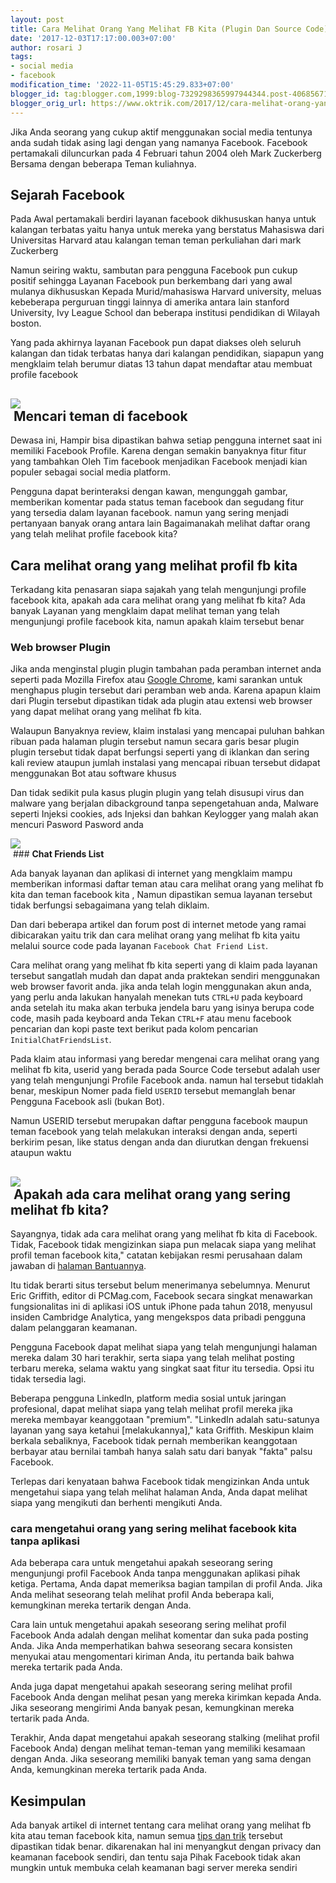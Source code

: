 ```yaml
---
layout: post
title: Cara Melihat Orang Yang Melihat FB Kita (Plugin Dan Source Code)
date: '2017-12-03T17:17:00.003+07:00'
author: rosari J
tags:
- social media
- facebook
modification_time: '2022-11-05T15:45:29.833+07:00'
blogger_id: tag:blogger.com,1999:blog-7329298365997944344.post-4068567168262533543
blogger_orig_url: https://www.oktrik.com/2017/12/cara-melihat-orang-yang-melihat-fb-kita.html
---
```


Jika Anda seorang yang cukup aktif menggunakan social media tentunya anda sudah tidak asing lagi dengan yang namanya Facebook. Facebook pertamakali diluncurkan pada 4 Februari tahun 2004 oleh Mark Zuckerberg Bersama dengan beberapa Teman kuliahnya.

Sejarah Facebook
----------------

Pada Awal pertamakali berdiri layanan facebook dikhususkan hanya untuk kalangan terbatas yaitu hanya untuk mereka yang berstatus Mahasiswa dari Universitas Harvard atau kalangan teman teman perkuliahan dari mark Zuckerberg

Namun seiring waktu, sambutan para pengguna Facebook pun cukup positif sehingga Layanan Facebook pun berkembang dari yang awal mulanya dikhususkan Kepada Murid/mahasiswa Harvard university, meluas kebeberapa perguruan tinggi lainnya di amerika antara lain stanford University, Ivy League School dan beberapa institusi pendidikan di Wilayah boston.

Yang pada akhirnya layanan Facebook pun dapat diakses oleh seluruh kalangan dan tidak terbatas hanya dari kalangan pendidikan, siapapun yang mengklaim telah berumur diatas 13 tahun dapat mendaftar atau membuat profile facebook

[![](https://blogger.googleusercontent.com/img/b/R29vZ2xl/AVvXsEj0IP4VgCkQHV9bwwqbR2uF3HQ2C6YTILnKhGr2l40oAr_hxVMxaL5LyBLDdV2WI6m_PCCcW6bap_gCf_hm58PwXd1Z-ypon_3J8W5jaCl1zwQ_Sr9DFFiEoudxpOPIJRAs1qI5WBQEmxxDK9yM4Lw7yTwwLp6PqhVd4zEIpg7oy2I8w5nKoe3bXZK9pw/w640-h400/fb-profile-1-800x500.jpg)](https://blogger.googleusercontent.com/img/b/R29vZ2xl/AVvXsEj0IP4VgCkQHV9bwwqbR2uF3HQ2C6YTILnKhGr2l40oAr_hxVMxaL5LyBLDdV2WI6m_PCCcW6bap_gCf_hm58PwXd1Z-ypon_3J8W5jaCl1zwQ_Sr9DFFiEoudxpOPIJRAs1qI5WBQEmxxDK9yM4Lw7yTwwLp6PqhVd4zEIpg7oy2I8w5nKoe3bXZK9pw/s800/fb-profile-1-800x500.jpg)  
 Mencari teman di facebook
-------------------------

Dewasa ini, Hampir bisa dipastikan bahwa setiap pengguna internet saat ini memiliki Facebook Profile. Karena dengan semakin banyaknya fitur fitur yang tambahkan Oleh Tim facebook menjadikan Facebook menjadi kian populer sebagai social media platform.

Pengguna dapat berinteraksi dengan kawan, mengunggah gambar, memberikan komentar pada status teman facebook dan segudang fitur yang tersedia dalam layanan facebook. namun yang sering menjadi pertanyaan banyak orang antara lain Bagaimanakah melihat daftar orang yang telah melihat profile facebook kita?

Cara melihat orang yang melihat profil fb kita
----------------------------------------------

Terkadang kita penasaran siapa sajakah yang telah mengunjungi profile facebook kita, apakah ada cara melihat orang yang melihat fb kita? Ada banyak Layanan yang mengklaim dapat melihat teman yang telah mengunjungi profile facebook kita, namun apakah klaim tersebut benar

### **Web browser Plugin**

Jika anda menginstal plugin plugin tambahan pada peramban internet anda seperti pada Mozilla Firefox atau [Google Chrome](https://www.oktrik.com/cara-memperbaiki-riwayat-google-chrome.html), kami sarankan untuk menghapus plugin tersebut dari peramban web anda. Karena apapun klaim dari Plugin tersebut dipastikan tidak ada plugin atau extensi web browser yang dapat melihat orang yang melihat fb kita.

Walaupun Banyaknya review, klaim instalasi yang mencapai puluhan bahkan ribuan pada halaman plugin tersebut namun secara garis besar plugin plugin tersebut tidak dapat berfungsi seperti yang di iklankan dan sering kali review ataupun jumlah instalasi yang mencapai ribuan tersebut didapat menggunakan Bot atau software khusus

Dan tidak sedikit pula kasus plugin plugin yang telah disusupi virus dan malware yang berjalan dibackground tanpa sepengetahuan anda, Malware seperti Injeksi cookies, ads Injeksi dan bahkan Keylogger yang malah akan mencuri Pasword Pasword anda

[![](https://blogger.googleusercontent.com/img/b/R29vZ2xl/AVvXsEhlIPCajCFYb9lGJWADtNeyxBZzMF_rQurH36-zCWG6PrM6MkWnOywy8om8IaxQvGKt6Hk4fZ3xZp_UJ86MI0UOYGVXKzILvd-1mkq6nt7rN3aOm0NAM88Ieot-o6Tnsd1SZNu2zjXp2cVtsD79KeQBEXTJNa0d_O7lIIT2xXM1kEbgcVAf-oIL4PVRIw/w640-h394/FB-social-plugin.jpg)](https://blogger.googleusercontent.com/img/b/R29vZ2xl/AVvXsEhlIPCajCFYb9lGJWADtNeyxBZzMF_rQurH36-zCWG6PrM6MkWnOywy8om8IaxQvGKt6Hk4fZ3xZp_UJ86MI0UOYGVXKzILvd-1mkq6nt7rN3aOm0NAM88Ieot-o6Tnsd1SZNu2zjXp2cVtsD79KeQBEXTJNa0d_O7lIIT2xXM1kEbgcVAf-oIL4PVRIw/s640/FB-social-plugin.jpg)  
 ### **Chat Friends List**

Ada banyak layanan dan aplikasi di internet yang mengklaim mampu memberikan informasi daftar teman atau cara melihat orang yang melihat fb kita dan teman facebook kita , Namun dipastikan semua layanan tersebut tidak berfungsi sebagaimana yang telah diklaim.

Dan dari beberapa artikel dan forum post di internet metode yang ramai dibicarakan yaitu trik dan cara melihat orang yang melihat fb kita yaitu melalui source code pada layanan `Facebook Chat Friend List`.

Cara melihat orang yang melihat fb kita seperti yang di klaim pada layanan tersebut sangatlah mudah dan dapat anda praktekan sendiri menggunakan web browser favorit anda. jika anda telah login menggunakan akun anda, yang perlu anda lakukan hanyalah menekan tuts `CTRL+U` pada keyboard anda setelah itu maka akan terbuka jendela baru yang isinya berupa code code, masih pada keyboard anda Tekan `CTRL+F` atau menu facebook pencarian dan kopi paste text berikut pada kolom pencarian `InitialChatFriendsList`.

Pada klaim atau informasi yang beredar mengenai cara melihat orang yang melihat fb kita, userid yang berada pada Source Code tersebut adalah user yang telah mengunjungi Profile Facebook anda. namun hal tersebut tidaklah benar, meskipun Nomer pada field `USERID` tersebut memanglah benar Pengguna Facebook asli (bukan Bot).

Namun USERID tersebut merupakan daftar pengguna facebook maupun teman facebook yang telah melakukan interaksi dengan anda, seperti berkirim pesan, like status dengan anda dan diurutkan dengan frekuensi ataupun waktu

[![](https://blogger.googleusercontent.com/img/b/R29vZ2xl/AVvXsEjrMQClLODCIligcnI6cy7aTGFL8_wkwGH05gvuAfHXZswqWT0pNIjrk_C8s0T2kpPG8llHmbdCTjZmZms4uTxBZf4g_sbsKCDVneP50b1qyS8Z8HpClofZfaMp49LeINO8lG9OUUosmba_b_ayGAhGp7AUqdgfBC6hUKy5h3hWgCB5pSnxvBq3WASxUw/w640-h314/Facebook-Chat-Friend-List.jpg)](https://blogger.googleusercontent.com/img/b/R29vZ2xl/AVvXsEjrMQClLODCIligcnI6cy7aTGFL8_wkwGH05gvuAfHXZswqWT0pNIjrk_C8s0T2kpPG8llHmbdCTjZmZms4uTxBZf4g_sbsKCDVneP50b1qyS8Z8HpClofZfaMp49LeINO8lG9OUUosmba_b_ayGAhGp7AUqdgfBC6hUKy5h3hWgCB5pSnxvBq3WASxUw/s640/Facebook-Chat-Friend-List.jpg)  
 Apakah ada cara melihat orang yang sering melihat fb kita?
----------------------------------------------------------

Sayangnya, tidak ada cara melihat orang yang melihat fb kita di Facebook. Tidak, Facebook tidak mengizinkan siapa pun melacak siapa yang melihat profil teman facebook kita," catatan kebijakan resmi perusahaan dalam jawaban di [halaman Bantuannya](https://www.facebook.com/help).

Itu tidak berarti situs tersebut belum menerimanya sebelumnya. Menurut Eric Griffith, editor di PCMag.com, Facebook secara singkat menawarkan fungsionalitas ini di aplikasi iOS untuk iPhone pada tahun 2018, menyusul insiden Cambridge Analytica, yang mengekspos data pribadi pengguna dalam pelanggaran keamanan.

Pengguna Facebook dapat melihat siapa yang telah mengunjungi halaman mereka dalam 30 hari terakhir, serta siapa yang telah melihat posting terbaru mereka, selama waktu yang singkat saat fitur itu tersedia. Opsi itu tidak tersedia lagi.

Beberapa pengguna LinkedIn, platform media sosial untuk jaringan profesional, dapat melihat siapa yang telah melihat profil mereka jika mereka membayar keanggotaan "premium". "LinkedIn adalah satu-satunya layanan yang saya ketahui [melakukannya]," kata Griffith. Meskipun klaim berkala sebaliknya, Facebook tidak pernah memberikan keanggotaan berbayar atau bernilai tambah hanya salah satu dari banyak "fakta" palsu Facebook.

Terlepas dari kenyataan bahwa Facebook tidak mengizinkan Anda untuk mengetahui siapa yang telah melihat halaman Anda, Anda dapat melihat siapa yang mengikuti dan berhenti mengikuti Anda.

### cara mengetahui orang yang sering melihat facebook kita tanpa aplikasi

Ada beberapa cara untuk mengetahui apakah seseorang sering mengunjungi profil Facebook Anda tanpa menggunakan aplikasi pihak ketiga. Pertama, Anda dapat memeriksa bagian tampilan di profil Anda. Jika Anda melihat seseorang telah melihat profil Anda beberapa kali, kemungkinan mereka tertarik dengan Anda.  
  
Cara lain untuk mengetahui apakah seseorang sering melihat profil Facebook Anda adalah dengan melihat komentar dan suka pada posting Anda. Jika Anda memperhatikan bahwa seseorang secara konsisten menyukai atau mengomentari kiriman Anda, itu pertanda baik bahwa mereka tertarik pada Anda.  
  
Anda juga dapat mengetahui apakah seseorang sering melihat profil Facebook Anda dengan melihat pesan yang mereka kirimkan kepada Anda. Jika seseorang mengirimi Anda banyak pesan, kemungkinan mereka tertarik pada Anda.  
  
Terakhir, Anda dapat mengetahui apakah seseorang stalking (melihat profil Facebook Anda) dengan melihat teman-teman yang memiliki kesamaan dengan Anda. Jika seseorang memiliki banyak teman yang sama dengan Anda, kemungkinan mereka tertarik pada Anda.   


Kesimpulan
----------

Ada banyak artikel di internet tentang cara melihat orang yang melihat fb kita atau teman facebook kita, namun semua [tips dan trik](https://www.oktrik.com/) tersebut dipastikan tidak benar. dikarenakan hal ini menyangkut dengan privacy dan keamanan facebook sendiri, dan tentu saja Pihak Facebook tidak akan mungkin untuk membuka celah keamanan bagi server mereka sendiri

 


